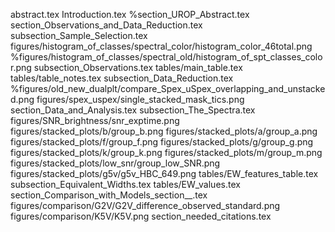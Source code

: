 abstract.tex
Introduction.tex
%section_UROP_Abstract.tex
section_Observations_and_Data_Reduction.tex
subsection_Sample_Selection.tex
figures/histogram_of_classes/spectral_color/histogram_color_46total.png
%figures/histogram_of_classes/spectral_old/histogram_of_spt_classes_color.png
subsection_Observations.tex
tables/main_table.tex
tables/table_notes.tex
subsection_Data_Reduction.tex
%figures/old_new_dualplt/compare_Spex_uSpex_overlapping_and_unstacked.png
figures/spex_uspex/single_stacked_mask_tics.png
section_Data_and_Analysis.tex
subsection_The_Spectra.tex
figures/SNR_brightness/snr_exptime.png
figures/stacked_plots/b/group_b.png
figures/stacked_plots/a/group_a.png
figures/stacked_plots/f/group_f.png
figures/stacked_plots/g/group_g.png
figures/stacked_plots/k/group_k.png
figures/stacked_plots/m/group_m.png
figures/stacked_plots/low_snr/group_low_SNR.png
figures/stacked_plots/g5v/g5v_HBC_649.png
tables/EW_features_table.tex
subsection_Equivalent_Widths.tex
tables/EW_values.tex
section_Comparison_with_Models_section__.tex
figures/comparison/G2V/G2V_difference_observed_standard.png
figures/comparison/K5V/K5V.png
section_needed_citations.tex